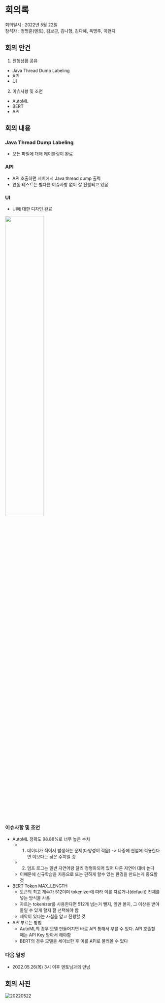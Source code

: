 # 회의록
회의일시 : 2022년 5월 22일  
참석자 : 정명훈(멘토), 김보근, 김나형, 김다혜, 옥명주, 이현지

## 회의 안건
1. 진행상황 공유
- Java Thread Dump Labeling
- API
- UI
2. 이슈사항 및 조언
- AutoML
- BERT
- API

## 회의 내용
### Java Thread Dump Labeling
- 모든 파일에 대해 레이블링이 완료
### API
- API 호출하면 서버에서 Java thread dump 출력
- 연동 테스트는 별다른 이슈사항 없이 잘 진행되고 있음
### UI
- UI에 대한 디자인 완료
<img src="https://user-images.githubusercontent.com/62053412/170257635-497bb1ac-d1cb-43df-a328-1806500dab14.png" width="50%" height="50%">

### 이슈사항 및 조언
- AutoML 정확도 98.88%로 너무 높은 수치
  - 1. 데이터가 적어서 발생하는 문제(다양성이 적음) -> 나중에 현업에 적용한다면 이보다는 낮은 수치일 것
  - 2. 덤프 로그는 일반 자연어랑 달리 정형화되어 있어 다른 자연어 대비 높다
  - 이때문에 신규학습을 자동으로 또는 편하게 할수 있는 환경을 만드는게 중요할 것
- BERT Token MAX_LENGTH
  - 토큰의 최고 개수가 512이며 tokenizer에 따라 이를 자르거나(default) 전체를 넣는 방식을 사용
  - 자르는 tokenizer를 사용한다면 512개 넘는거 뺄지, 앞만 볼지, 그 이상을 받아들일 수 있게 할지 잘 선택해야 함
  - 제약이 있다는 사실을 알고 진행할 것
- API 부르는 방법
  - AutoML의 경우 모델 만들어지면 바로 API 통해서 부를 수 있다. API 호출할 때는 API Key 받아서 해야함
  - BERT의 경우 모델을 세이브한 후 이를 API로 불러올 수 있다

### 다음 일정
- 2022.05.26(목) 3시 이후 멘토님과의 만남

## 회의 사진
![20220522](https://user-images.githubusercontent.com/62053412/170257438-666776ed-74e9-444b-af85-b89ca383e973.png)
